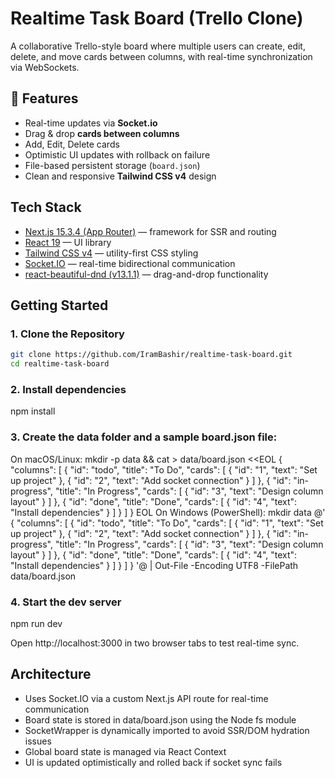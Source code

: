 # Realtime Task Board (Trello Clone)

A collaborative Trello-style board where multiple users can create, edit, delete, and move cards between columns, with real-time synchronization via WebSockets.


## 🚀 Features

-  Real-time updates via **Socket.io**
-  Drag & drop **cards between columns**
-  Add, Edit, Delete cards
-  Optimistic UI updates with rollback on failure
-  File-based persistent storage (`board.json`)
-  Clean and responsive **Tailwind CSS v4** design


## Tech Stack


- [Next.js 15.3.4 (App Router)](https://nextjs.org/) — framework for SSR and routing
- [React 19](https://react.dev/) — UI library
- [Tailwind CSS v4](https://tailwindcss.com/) — utility-first CSS styling
- [Socket.IO](https://socket.io/) — real-time bidirectional communication
- [react-beautiful-dnd (v13.1.1)](https://github.com/atlassian/react-beautiful-dnd) — drag-and-drop functionality


## Getting Started

### 1. Clone the Repository

```bash
git clone https://github.com/IramBashir/realtime-task-board.git
cd realtime-task-board
```
### 2. Install dependencies

npm install


### 3. Create the data folder and a sample board.json file:
On macOS/Linux:
mkdir -p data && cat > data/board.json <<EOL
{
  "columns": [
    {
      "id": "todo",
      "title": "To Do",
      "cards": [
        { "id": "1", "text": "Set up project" },
        { "id": "2", "text": "Add socket connection" }
      ]
    },
    {
      "id": "in-progress",
      "title": "In Progress",
      "cards": [
        { "id": "3", "text": "Design column layout" }
      ]
    },
    {
      "id": "done",
      "title": "Done",
      "cards": [
        { "id": "4", "text": "Install dependencies" }
      ]
    }
  ]
}
EOL
On Windows (PowerShell):
mkdir data
@'
{
  "columns": [
    {
      "id": "todo",
      "title": "To Do",
      "cards": [
        { "id": "1", "text": "Set up project" },
        { "id": "2", "text": "Add socket connection" }
      ]
    },
    {
      "id": "in-progress",
      "title": "In Progress",
      "cards": [
        { "id": "3", "text": "Design column layout" }
      ]
    },
    {
      "id": "done",
      "title": "Done",
      "cards": [
        { "id": "4", "text": "Install dependencies" }
      ]
    }
  ]
}
'@ | Out-File -Encoding UTF8 -FilePath data/board.json



### 4. Start the dev server

npm run dev

Open http://localhost:3000 in two browser tabs to test real-time sync.


## Architecture

- Uses Socket.IO via a custom Next.js API route for real-time communication
- Board state is stored in data/board.json using the Node fs module
- SocketWrapper is dynamically imported to avoid SSR/DOM hydration issues
- Global board state is managed via React Context
- UI is updated optimistically and rolled back if socket sync fails